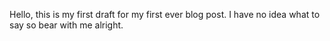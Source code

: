 Hello, this is my first draft for my first ever blog post. I have no idea what to say so bear with me alright.
